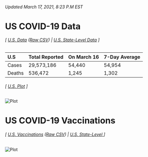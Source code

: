 ###### Updated March 17, 2021, 8:23 P.M EST
# US COVID-19 Data 
###### [ [U.S. Data](us.csv) ([Raw CSV](https://raw.githubusercontent.com/drebrb/covid-19-data/master/us.csv)) | [U.S. State-Level Data](states) ]
| U.S    | Total Reported   | On March 16   | 7-Day Average   |
|:-------|:-----------------|:--------------|:----------------|
| Cases  | 29,573,186       | 54,440        | 54,954          |
| Deaths | 536,472          | 1,245         | 1,302           |
###### [ [U.S. Plot](us.png) ]
![Plot](https://github.com/drebrb/covid-19-data/blob/master/us.png)
# US COVID-19 Vaccinations
###### [ [U.S. Vaccinations](us_vaccinations.csv) ([Raw CSV](https://raw.githubusercontent.com/drebrb/covid-19-data/master/vaccinations/us_vaccinations.csv)) | [U.S. State-Level ](vaccinations/states) ]
![Plot](https://github.com/drebrb/covid-19-data/blob/master/vaccinations/us_vaccinations.png)